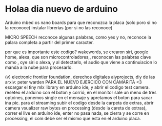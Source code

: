 # Holaa dia nuevo de arduino

Arduino mbed os nano boards para que reconozca la placa (solo poro si no la reconoce)
instalar librerías (por si no las reconoce)

MICRO SPEECH
reconoce algunas palabras, como yes y no, reconoce la palara completa a partir del primer caracter.

por que es importante este codigo?
wakewords, se crearon siri, google home, alexa, que son microcontroladores,,
reconocen las palabras clave como , oye siri o alexa, y al detectarlo, el audio que viene a continuiacion lo manda a la nube para procesarlo.

(v) electronic frontier foundation, derechos digitales
aiyprojects, diy de ias
arxiv: peter warden
PARA EL NUEVO EJERCICO CON CAMARITA <3
escargar el tiny mlx library en arduino ide, y abrir el codigo test camera. 
reseteo el arduino con el boton y corrió, en el monitor sale un menu de tres optoines, ponemos single en el mensaje y apretamos el boton para sacar ina pic.
para el streaming
subir el codigo desde la carpeta de extras, abrir camera vsualizer raw bytes en processing (desde la careta de extras), correr el live en arduino ide, enter no pasa nada, se cierra y se corre en processing, el com debe ser el mismo que esta en el arduino placa.
